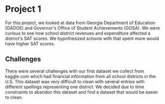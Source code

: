 # Project 1
For this project, we looked at data from Georgia Department of Education (GADOE) and Governor's Office of Student Achievements (GOSA). We were curious to see how school district revenues and expenditure affected a district's SAT scores. We hypothesized schools with that spent more would have higher SAT scores.
## Challenges
There were several challenges with our first dataset we collect from kaggle.com which had financial information from all school districts in the U.S. This dataset was very difficult to clean with several entries with different spellings representing one district. We decided due to time constraints to abandon this dataset and find a dataset that would be easier to clean. 
